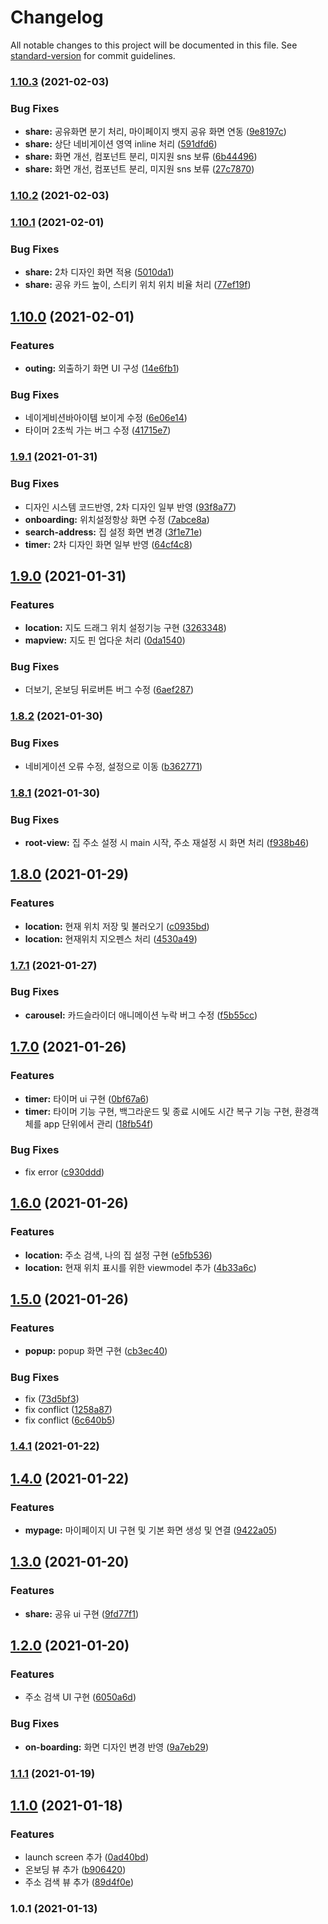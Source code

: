 # Changelog

All notable changes to this project will be documented in this file. See [standard-version](https://github.com/conventional-changelog/standard-version) for commit guidelines.

### [1.10.3](https://github.com/Nexters/Sticky_iOS/compare/v1.10.2...v1.10.3) (2021-02-03)


### Bug Fixes

* **share:** 공유화면 분기 처리, 마이페이지 뱃지 공유 화면 연동 ([9e8197c](https://github.com/Nexters/Sticky_iOS/commit/9e8197c30bb709f086cef160de34b77ab6ad8ec8))
* **share:** 상단 네비게이션 영역 inline 처리 ([591dfd6](https://github.com/Nexters/Sticky_iOS/commit/591dfd696e4ff2b63246b4a2104396c3ebab7fa6))
* **share:** 화면 개선, 컴포넌트 분리, 미지원 sns 보류 ([6b44496](https://github.com/Nexters/Sticky_iOS/commit/6b4449638968cab15db1e555a160e91fcf45a8ae))
* **share:** 화면 개선, 컴포넌트 분리, 미지원 sns 보류 ([27c7870](https://github.com/Nexters/Sticky_iOS/commit/27c78703ed3622cb863194722d01832b686acc6f))

### [1.10.2](https://github.com/Nexters/Sticky_iOS/compare/v1.10.1...v1.10.2) (2021-02-03)

### [1.10.1](https://github.com/Nexters/Sticky_iOS/compare/v1.10.0...v1.10.1) (2021-02-01)


### Bug Fixes

* **share:** 2차 디자인 화면 적용 ([5010da1](https://github.com/Nexters/Sticky_iOS/commit/5010da139a6016c77d8e17586a887a2a1eeb8ee3))
* **share:** 공유 카드 높이, 스티키 위치 위치 비율 처리 ([77ef19f](https://github.com/Nexters/Sticky_iOS/commit/77ef19fda1ff58cf3656d124ba89f166ddb0a9db))

## [1.10.0](https://github.com/Nexters/Sticky_iOS/compare/v1.9.1...v1.10.0) (2021-02-01)


### Features

* **outing:** 외출하기 화면 UI 구성 ([14e6fb1](https://github.com/Nexters/Sticky_iOS/commit/14e6fb10585c9505431676e71bf1c624dce3975a))


### Bug Fixes

* 네이게비션바아이템 보이게 수정 ([6e06e14](https://github.com/Nexters/Sticky_iOS/commit/6e06e1444c90073d03e2227e2fc7085f4858fc56))
* 타이머 2초씩 가는 버그 수정 ([41715e7](https://github.com/Nexters/Sticky_iOS/commit/41715e765aa89aef9fa051df79aa11615ef2678f))

### [1.9.1](https://github.com/Nexters/Sticky_iOS/compare/v1.9.0...v1.9.1) (2021-01-31)


### Bug Fixes

* 디자인 시스템 코드반영, 2차 디자인 일부 반영 ([93f8a77](https://github.com/Nexters/Sticky_iOS/commit/93f8a775a430d1397c77ff3925d00473f3dfe6dc))
* **onboarding:** 위치설정항상 화면 수정 ([7abce8a](https://github.com/Nexters/Sticky_iOS/commit/7abce8acdbe15ee41aa13cea1cb97268ba0a98da))
* **search-address:** 집 설정 화면 변경 ([3f1e71e](https://github.com/Nexters/Sticky_iOS/commit/3f1e71ee563ec11a890f9730c5d79bf6ea7fa51f))
* **timer:** 2차 디자인 화면 일부 반영 ([64cf4c8](https://github.com/Nexters/Sticky_iOS/commit/64cf4c84be7fe562e08010ac7b4108648bbbe5cf))

## [1.9.0](https://github.com/Nexters/Sticky_iOS/compare/v1.8.2...v1.9.0) (2021-01-31)


### Features

* **location:** 지도 드래그 위치 설정기능 구현 ([3263348](https://github.com/Nexters/Sticky_iOS/commit/3263348f6be03b907fa3a5580e4252cb9c589fa2))
* **mapview:** 지도 핀 업다운 처리 ([0da1540](https://github.com/Nexters/Sticky_iOS/commit/0da1540cb3c28281b3f019fd975fef2804087e68))


### Bug Fixes

* 더보기, 온보딩 뒤로버튼 버그 수정 ([6aef287](https://github.com/Nexters/Sticky_iOS/commit/6aef2871112ff48b2d77fc558674760f2354cbfe))

### [1.8.2](https://github.com/Nexters/Sticky_iOS/compare/v1.8.1...v1.8.2) (2021-01-30)


### Bug Fixes

* 네비게이션 오류 수정, 설정으로 이동 ([b362771](https://github.com/Nexters/Sticky_iOS/commit/b362771453c38bc5f2766ed3077cbd09326ee47f))

### [1.8.1](https://github.com/Nexters/Sticky_iOS/compare/v1.8.0...v1.8.1) (2021-01-30)


### Bug Fixes

* **root-view:** 집 주소 설정 시 main 시작, 주소 재설정 시 화면 처리 ([f938b46](https://github.com/Nexters/Sticky_iOS/commit/f938b4636961d7b1595c8061221980e2e4dffe47))

## [1.8.0](https://github.com/Nexters/Sticky_iOS/compare/v1.7.1...v1.8.0) (2021-01-29)


### Features

* **location:** 현재 위치 저장 및 불러오기 ([c0935bd](https://github.com/Nexters/Sticky_iOS/commit/c0935bdbd180cf830ab2ad87622a9e9105bcf4db))
* **location:** 현재위치 지오펜스 처리 ([4530a49](https://github.com/Nexters/Sticky_iOS/commit/4530a49673ee1cf4a259f125cbc7256bf8617b71))

### [1.7.1](https://github.com/Nexters/Sticky_iOS/compare/v1.7.0...v1.7.1) (2021-01-27)


### Bug Fixes

* **carousel:** 카드슬라이더 애니메이션 누락 버그 수정 ([f5b55cc](https://github.com/Nexters/Sticky_iOS/commit/f5b55cc61751ae12b47c1200086e39435d55282d))

## [1.7.0](https://github.com/Nexters/Sticky_iOS/compare/v1.6.0...v1.7.0) (2021-01-26)


### Features

* **timer:** 타이머 ui 구현 ([0bf67a6](https://github.com/Nexters/Sticky_iOS/commit/0bf67a651d626da87d87e69ca3cee2cf11a6d09a))
* **timer:** 타이머 기능 구현, 백그라운드 및 종료 시에도 시간 복구 기능 구현, 환경객체를 app 단위에서 관리 ([18fb54f](https://github.com/Nexters/Sticky_iOS/commit/18fb54fb23dd5ea03a1af21ed09e048ede42229a))


### Bug Fixes

* fix error ([c930ddd](https://github.com/Nexters/Sticky_iOS/commit/c930ddd75f75cea5aef8f3e0ac2e46ab0e46a58b))

## [1.6.0](https://github.com/Nexters/Sticky_iOS/compare/v1.5.0...v1.6.0) (2021-01-26)


### Features

* **location:** 주소 검색, 나의 집 설정 구현 ([e5fb536](https://github.com/Nexters/Sticky_iOS/commit/e5fb53650699818f9733c5b17892f70946290fdb))
* **location:** 현재 위치 표시를 위한 viewmodel 추가 ([4b33a6c](https://github.com/Nexters/Sticky_iOS/commit/4b33a6c4e6fc6c0da0a90c9e1869631da2d94cfb))

## [1.5.0](https://github.com/Nexters/Sticky_iOS/compare/v1.4.1...v1.5.0) (2021-01-26)


### Features

* **popup:** popup 화면 구현 ([cb3ec40](https://github.com/Nexters/Sticky_iOS/commit/cb3ec40e7055ff83af3dfc655b9392221d64d9bd))


### Bug Fixes

* fix ([73d5bf3](https://github.com/Nexters/Sticky_iOS/commit/73d5bf392987d853600cf6bcb0ad3b6edaa9c4af))
* fix conflict ([1258a87](https://github.com/Nexters/Sticky_iOS/commit/1258a876d3cf15c35fafc1bb152b594311df97b8))
* fix conflict ([6c640b5](https://github.com/Nexters/Sticky_iOS/commit/6c640b5cae4e230239dc90b7a293cd899a379de8))

### [1.4.1](https://github.com/Nexters/Sticky_iOS/compare/v1.4.0...v1.4.1) (2021-01-22)

## [1.4.0](https://github.com/Nexters/Sticky_iOS/compare/v1.3.0...v1.4.0) (2021-01-22)


### Features

* **mypage:** 마이페이지 UI 구현 및 기본 화면 생성 및 연결 ([9422a05](https://github.com/Nexters/Sticky_iOS/commit/9422a05a9b8cde7fefad8248bc8c169fef12b53d))

## [1.3.0](https://github.com/Nexters/Sticky_iOS/compare/v1.2.0...v1.3.0) (2021-01-20)


### Features

* **share:** 공유 ui 구현 ([9fd77f1](https://github.com/Nexters/Sticky_iOS/commit/9fd77f1b37614ee4e44921f66a7cb6c38c6e8536))

## [1.2.0](https://github.com/Nexters/Sticky_iOS/compare/v1.1.1...v1.2.0) (2021-01-20)


### Features

* 주소 검색 UI 구현 ([6050a6d](https://github.com/Nexters/Sticky_iOS/commit/6050a6d8266e5a3236fea12cdc2fda8f30223842))


### Bug Fixes

* **on-boarding:** 화면 디자인 변경 반영 ([9a7eb29](https://github.com/Nexters/Sticky_iOS/commit/9a7eb29ad987f90ff79ad31ea2ee4eedd2822d24))

### [1.1.1](https://github.com/Nexters/Sticky_iOS/compare/v1.1.0...v1.1.1) (2021-01-19)

## [1.1.0](https://github.com/Nexters/Sticky_iOS/compare/v1.0.1...v1.1.0) (2021-01-18)


### Features

* launch screen 추가 ([0ad40bd](https://github.com/Nexters/Sticky_iOS/commit/0ad40bd1521857578f00f9c2a457ba0f1ab3b38e))
* 온보딩 뷰 추가 ([b906420](https://github.com/Nexters/Sticky_iOS/commit/b90642015ee5b3259b4a08fcc3441cf404c97d3e))
* 주소 검색 뷰 추가 ([89d4f0e](https://github.com/Nexters/Sticky_iOS/commit/89d4f0ea69ad1a7faf50e554488c4c67755f46d0))

### 1.0.1 (2021-01-13)
